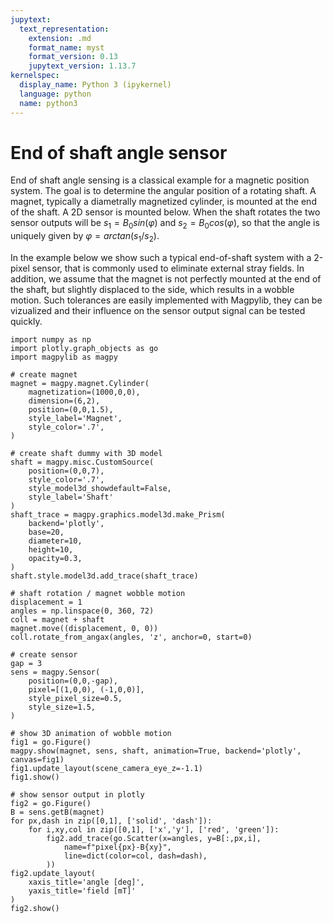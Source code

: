```yaml
---
jupytext:
  text_representation:
    extension: .md
    format_name: myst
    format_version: 0.13
    jupytext_version: 1.13.7
kernelspec:
  display_name: Python 3 (ipykernel)
  language: python
  name: python3
---
```


# End of shaft angle sensor

End of shaft angle sensing is a classical example for a magnetic position system. The goal is to determine the angular position of a rotating shaft. A magnet, typically a diametrally magnetized cylinder, is mounted at the end of the shaft. A 2D sensor is mounted below. When the shaft rotates the two sensor outputs will be $s_1=B_0 sin(\varphi)$ and $s_2=B_0 cos(\varphi)$, so that the angle is uniquely given by $\varphi = arctan(s_1/s_2)$.

In the example below we show such a typical end-of-shaft system with a 2-pixel sensor, that is commonly used to eliminate external stray fields. In addition, we assume that the magnet is not perfectly mounted at the end of the shaft, but slightly displaced to the side, which results in a wobble motion. Such tolerances are easily implemented with Magpylib, they can be vizualized and their influence on the sensor output signal can be tested quickly.

```{code-cell} ipython3
import numpy as np
import plotly.graph_objects as go
import magpylib as magpy

# create magnet
magnet = magpy.magnet.Cylinder(
    magnetization=(1000,0,0),
    dimension=(6,2),
    position=(0,0,1.5),
    style_label='Magnet',
    style_color='.7',
)

# create shaft dummy with 3D model
shaft = magpy.misc.CustomSource(
    position=(0,0,7),
    style_color='.7',
    style_model3d_showdefault=False,
    style_label='Shaft'
)
shaft_trace = magpy.graphics.model3d.make_Prism(
    backend='plotly',
    base=20,
    diameter=10,
    height=10,
    opacity=0.3,
)
shaft.style.model3d.add_trace(shaft_trace)

# shaft rotation / magnet wobble motion
displacement = 1
angles = np.linspace(0, 360, 72)
coll = magnet + shaft
magnet.move((displacement, 0, 0))
coll.rotate_from_angax(angles, 'z', anchor=0, start=0)

# create sensor
gap = 3
sens = magpy.Sensor(
    position=(0,0,-gap),
    pixel=[(1,0,0), (-1,0,0)],
    style_pixel_size=0.5,
    style_size=1.5,
)

# show 3D animation of wobble motion
fig1 = go.Figure()
magpy.show(magnet, sens, shaft, animation=True, backend='plotly', canvas=fig1)
fig1.update_layout(scene_camera_eye_z=-1.1)
fig1.show()

# show sensor output in plotly
fig2 = go.Figure()
B = sens.getB(magnet)
for px,dash in zip([0,1], ['solid', 'dash']):
    for i,xy,col in zip([0,1], ['x','y'], ['red', 'green']):
        fig2.add_trace(go.Scatter(x=angles, y=B[:,px,i],
            name=f"pixel{px}-B{xy}",
            line=dict(color=col, dash=dash),
        ))
fig2.update_layout(
    xaxis_title='angle [deg]',
    yaxis_title='field [mT]'
)
fig2.show()
```

